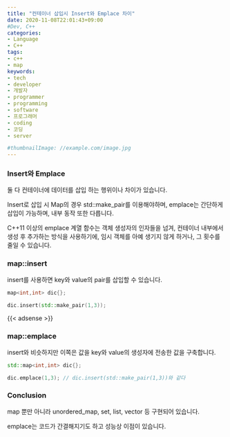 ```yaml
---
title: "컨테이너 삽입시 Insert와 Emplace 차이"
date: 2020-11-08T22:01:43+09:00
#Dev, C++
categories:
- Language
- C++
tags:
- c++
- map
keywords:
- tech
- developer
- 개발자
- programmer
- programming
- software
- 프로그래머
- coding
- 코딩
- server

#thumbnailImage: //example.com/image.jpg
---
```


### Insert와 Emplace

둘 다 컨테이너에 데이터를 삽입 하는 행위이나 차이가 있습니다.

Insert로 삽입 시 Map의 경우 std::make_pair를 이용해야하며, emplace는 간단하게 삽입이 가능하며, 내부 동작 또한 다릅니다.
<!--more-->
C++11 이상의 emplace 계열 함수는 객체 생성자의 인자들을 넘겨,
컨테이너 내부에서 생성 후 추가하는 방식을 사용하기에, 임시 객체를 아예 생기지 않게 하거나, 그 횟수를 줄일 수 있습니다.

  

  

### map::insert

insert를 사용하면 key와 value의 pair를 삽입할 수 있습니다.
```cpp
map<int,int> dic{};

dic.insert(std::make_pair(1,3));
```

  

{{< adsense >}}

### map::emplace

insert와 비슷하지만 이쪽은 값을 key와 value의 생성자에 전송한 값을 구축합니다.
```cpp
std::map<int,int> dic{};

dic.emplace(1,3); // dic.insert(std::make_pair(1,3))와 같다
```

  

  

### Conclusion

map 뿐만 아니라 unordered_map, set, list, vector 등 구현되어 있습니다.

emplace는 코드가 간결해지기도 하고 성능상 이점이 있습니다.
